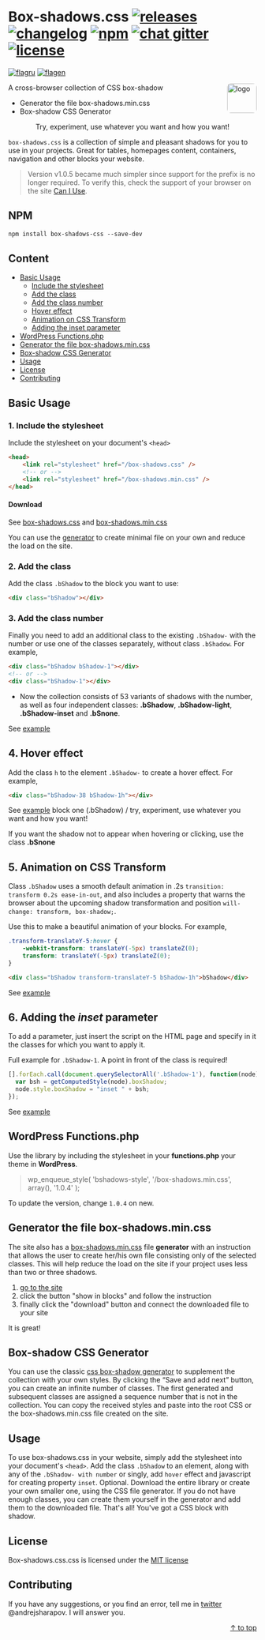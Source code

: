 # Box-shadows.css [![releases](https://madeas.ru/img/git/release05.svg)](https://github.com/madeas/box-shadows.css/releases) [![changelog](https://madeas.ru/img/git/changelog.svg)](/CHANGELOG.md) [![npm](https://madeas.ru/img/git/npm051.svg)](https://www.npmjs.com/package/box-shadows-css) [![chat gitter](https://madeas.ru/img/git/gitter_im.svg)](https://gitter.im/andrejsharapov/box-shadows.css) [![license](https://madeas.ru/img/git/license.svg)](/LICENSE)

[![flagru][flagru]][readmeru] [![flagen][flagen]][readmeen]

<a href="https://github.com/madeas/box-shadows.css"><img src="https://madeas.github.io/bs_logo.svg?raw=true" alt="logo" width="60" height="60" style="border-radius:8px" data-canonical-src="https://madeas.github.io/bs_logo.svg" align="right"></a>

A cross-browser collection of CSS box-shadow

-   Generator the file box-shadows.min.css
-   Box-shadow CSS Generator

<p align="center">Try, experiment, use whatever you want and how you want!</p>

`box-shadows.css` is a collection of simple and pleasant shadows for you to use in your projects. Great for tables, homepages content, containers, navigation and other blocks your website.

> Version v1.0.5 became much simpler since support for the prefix is no longer required. To verify this, check the support of your browser on the site [Can I Use][caniuse].

## NPM

```html
npm install box-shadows-css --save-dev
```

## Content

-   [Basic Usage](#basic-usage)
    -   [Include the stylesheet](#1-include-the-stylesheet)
    -   [Add the class](#2-add-the-class)
    -   [Add the class number](#3-add-the-class-number)
    -   [Hover effect](#4-hover-effect)
    -   [Animation on CSS Transform](#5-animation-on-css-transform)
    -   [Adding the inset parameter](#6-adding-the-inset-parameter)
-   [WordPress Functions.php](#wordpress-functionsphp)
-   [Generator the file box-shadows.min.css](#generator-the-file-box-shadowsmincss)
-   [Box-shadow CSS Generator](#box-shadow-css-generator)
-   [Usage](#usage)
-   [License](#license)
-   [Contributing](#contributing)

## Basic Usage

### 1. Include the stylesheet

Include the stylesheet on your document's `<head>`

```html
<head>
    <link rel="stylesheet" href="/box-shadows.css" />
    <!-- or -->
    <link rel="stylesheet" href="/box-shadows.min.css" />
</head>
```

#### Download

See [box-shadows.css][link1] and [box-shadows.min.css][link2]

You can use the [generator][link7] to create minimal file on your own and reduce the load on the site.

### 2. Add the class

Add the class `.bShadow` to the block you want to use:

```html
<div class="bShadow"></div>
```

### 3. Add the class number

Finally you need to add an additional class to the existing `.bShadow-` with the number or use one of the classes separately, without class `.bShadow`. For example,

```html
<div class="bShadow bShadow-1"></div>
<!-- or -->
<div class="bShadow-1"></div>
```

-   Now the collection consists of 53 variants of shadows with the number, as well as four independent classes: **.bShadow**, **.bShadow-light**, **.bShadow-inset** and **.bSnone**.

See [example][link3]

## 4. Hover effect

Add the class `h` to the element `.bShadow-` to create a hover effect.
For example,

```html
<div class="bShadow-38 bShadow-1h"></div>
```

See [example][link4] block one (.bShadow) / try, experiment, use whatever you want and how you want!

If you want the shadow not to appear when hovering or clicking, use the class **.bSnone**

## 5. Animation on CSS Transform

Class `.bShadow` uses a smooth default animation in .2s `transition: transform 0.2s ease-in-out`, and also includes a property that warns the browser about the upcoming shadow transformation and position `will-change: transform, box-shadow;`.

Use this to make a beautiful animation of your blocks. For example,

```css
.transform-translateY-5:hover {
    -webkit-transform: translateY(-5px) translateZ(0);
    transform: translateY(-5px) translateZ(0);
}
```

```html
<div class="bShadow transform-translateY-5 bShadow-1h">bShadow</div>
```

See [example][link5]

## 6. Adding the _inset_ parameter

To add a parameter, just insert the script on the HTML page and specify in it the classes for which you want to apply it.

Full example for `.bShadow-1`. A point in front of the class is required!

```JavaScript
[].forEach.call(document.querySelectorAll('.bShadow-1'), function(node) {
  var bsh = getComputedStyle(node).boxShadow;
  node.style.boxShadow = "inset " + bsh;
});
```

See [example][link6]

## WordPress Functions.php

Use the library by including the stylesheet in your **functions.php** your theme in **WordPress**.

> wp_enqueue_style( 'bshadows-style', '/box-shadows.min.css', array(), '1.0.4' );

To update the version, change `1.0.4` on new.

## Generator the file box-shadows.min.css

The site also has a [box-shadows.min.css][link10] file **generator** with an instruction that allows the user to create her/his own file consisting only of the selected classes. This will help reduce the load on the site if your project uses less than two or three shadows.

1. [go to the site][link10]
2. сlick the button "show in blocks" and follow the instruction
3. finally click the "download" button and connect the downloaded file to your site

It is great!

## Box-shadow CSS Generator

You can use the classic [css box-shadow generator][link9] to supplement the collection with your own styles. By clicking the “Save and add next” button, you can create an infinite number of classes. The first generated and subsequent classes are assigned a sequence number that is not in the collection. You can copy the received styles and paste into the root CSS or the box-shadows.min.css file created on the site.

## Usage

To use box-shadows.css in your website, simply add the stylesheet into your document's `<head>`. Add the class `.bShadow` to an element, along with any of the `.bShadow- with number` or singly, add `hover` effect and javascript for creating property `inset`. Optional. Download the entire library or create your own smaller one, using the CSS file generator. If you do not have enough classes, you can create them yourself in the generator and add them to the downloaded file. That's all! You've got a CSS block with shadow.

## License

Box-shadows.css.css is licensed under the [MIT license](http://opensource.org/licenses/MIT)

## Contributing

If you have any suggestions, or you find an error, tell me in [twitter][link8] @andrejsharapov. I will answer you.

<p align="right"><a href="#content">↑ to top</a></p>

[link1]: https://github.com/madeas/box-shadows.css/blob/master/box-shadows.css?raw=true 'box-shadows.css'
[link2]: https://github.com/madeas/box-shadows.css/blob/master/box-shadows.min.css?raw=true 'box-shadows.min.css'
[link3]: https://madeas.github.io/box-shadows 'all blocks with box-shadow'
[link4]: https://jsfiddle.net/madeas/c9oydmb3/show/ 'hover effect'
[link5]: https://jsfiddle.net/madeas/c9oydmb3/1/show/ 'animation'
[link6]: https://jsfiddle.net/madeas/c9oydmb3/2/show/ 'inset javascript'
[link7]: #generator-the-file-box-shadowsmincss 'generator min.css'
[link8]: https://twitter.com/andrejsharapov 'twitter'
[link9]: https://madeas.github.io/box-shadows#generator-css-box-shadow 'Generator CSS Box-shadow'
[link10]: https://madeas.github.io/box-shadows#create-file-min-css 'Create the file.min.css'
[readmeru]: https://github.com/madeas/box-shadows.css/blob/master/lang/ru/README.md 'Ru'
[flagru]: https://madeas.github.io/src/ru.png
[readmeen]: https://github.com/madeas/box-shadows.css/blob/master/README.md 'En'
[flagen]: https://madeas.github.io/src/en.png
[caniuse]: https://caniuse.com/#search=box-shadow
